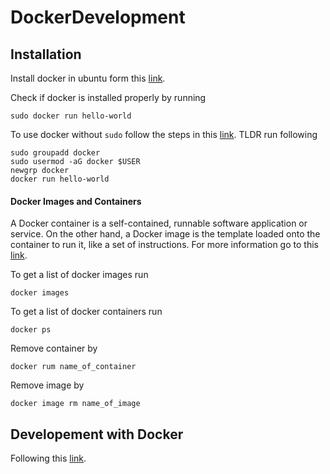 # DockerDevelopment
 
## Installation
Install docker in ubuntu form this [link](https://docs.docker.com/engine/install/ubuntu/#install-using-the-repository).

Check if docker is installed properly by running
```
sudo docker run hello-world
```
To use docker without `sudo` follow the steps in this [link](https://docs.docker.com/engine/install/linux-postinstall/). TLDR run following
```
sudo groupadd docker
sudo usermod -aG docker $USER
newgrp docker
docker run hello-world
```
#### Docker Images and Containers
A Docker container is a self-contained, runnable software application or service. On the other hand, a Docker image is the template loaded onto the container to run it, like a set of instructions. For more information go to this [link](https://aws.amazon.com/compare/the-difference-between-docker-images-and-containers/).

To get a list of docker images run
```
docker images
```
To get a list of docker containers run
```
docker ps
```
Remove container by
```
docker rum name_of_container
```
Remove image by
```
docker image rm name_of_image
```
## Developement with Docker
Following this [link](https://docs.docker.com/develop/).


